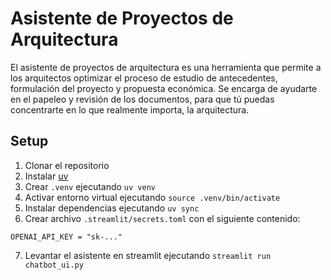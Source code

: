 # Asistente de Proyectos de Arquitectura

El asistente de proyectos de arquitectura es una herramienta que permite a los arquitectos optimizar el proceso
de estudio de antecedentes, formulación del proyecto y propuesta económica. Se encarga de ayudarte en el
papeleo y revisión de los documentos, para que tú puedas concentrarte en lo que realmente importa, la arquitectura.

## Setup

1. Clonar el repositorio
2. Instalar [uv](https://docs.astral.sh/uv/getting-started/installation/)
3. Crear `.venv` ejecutando `uv venv`
4. Activar entorno virtual ejecutando `source .venv/bin/activate`
5. Instalar dependencias ejecutando `uv sync`
6. Crear archivo `.streamlit/secrets.toml` con el siguiente contenido:

```
OPENAI_API_KEY = "sk-..."
```

7. Levantar el asistente en streamlit ejecutando `streamlit run chatbot_ui.py`
